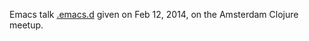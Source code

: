 Emacs talk [.emacs.d](https://github.com/zshamrock/emacs.d) given on Feb 12, 2014, on the Amsterdam Clojure meetup. 
